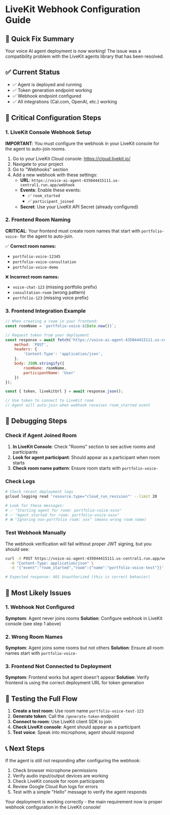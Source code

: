 # LiveKit Webhook Configuration Guide

## 🚀 Quick Fix Summary

Your voice AI agent deployment is now working! The issue was a compatibility problem with the LiveKit agents library that has been resolved.

## ✅ Current Status
- ✅ Agent is deployed and running
- ✅ Token generation endpoint working
- ✅ Webhook endpoint configured
- ✅ All integrations (Cal.com, OpenAI, etc.) working

## 🔧 Critical Configuration Steps

### 1. LiveKit Console Webhook Setup

**IMPORTANT**: You must configure the webhook in your LiveKit console for the agent to auto-join rooms.

1. Go to your LiveKit Cloud console: https://cloud.livekit.io/
2. Navigate to your project
3. Go to "Webhooks" section
4. Add a new webhook with these settings:
   - **URL**: `https://voice-ai-agent-435044415111.us-central1.run.app/webhook`
   - **Events**: Enable these events:
     - ✅ `room_started`
     - ✅ `participant_joined`
   - **Secret**: Use your LiveKit API Secret (already configured)

### 2. Frontend Room Naming

**CRITICAL**: Your frontend must create room names that start with `portfolio-voice-` for the agent to auto-join.

✅ **Correct room names:**
- `portfolio-voice-12345`
- `portfolio-voice-consultation`
- `portfolio-voice-demo`

❌ **Incorrect room names:**
- `voice-chat-123` (missing portfolio prefix)
- `consultation-room` (wrong pattern)
- `portfolio-123` (missing voice prefix)

### 3. Frontend Integration Example

```javascript
// When creating a room in your frontend:
const roomName = `portfolio-voice-${Date.now()}`;

// Request token from your deployment
const response = await fetch('https://voice-ai-agent-435044415111.us-central1.run.app/generate-token', {
    method: 'POST',
    headers: {
        'Content-Type': 'application/json',
    },
    body: JSON.stringify({
        roomName: roomName,
        participantName: 'User'
    })
});

const { token, livekitUrl } = await response.json();

// Use token to connect to LiveKit room
// Agent will auto-join when webhook receives room_started event
```

## 🐛 Debugging Steps

### Check if Agent Joined Room

1. **In LiveKit Console**: Check "Rooms" section to see active rooms and participants
2. **Look for agent participant**: Should appear as a participant when room starts
3. **Check room name pattern**: Ensure room starts with `portfolio-voice-`

### Check Logs

```bash
# Check recent deployment logs
gcloud logging read 'resource.type="cloud_run_revision"' --limit 20

# Look for these messages:
# ✅ "Starting agent for room: portfolio-voice-xxxx"
# ✅ "Agent started for room: portfolio-voice-xxxx"
# ❌ "Ignoring non-portfolio room: xxx" (means wrong room name)
```

### Test Webhook Manually

The webhook verification will fail without proper JWT signing, but you should see:

```bash
curl -X POST https://voice-ai-agent-435044415111.us-central1.run.app/webhook \
  -H "Content-Type: application/json" \
  -d '{"event":"room_started","room":{"name":"portfolio-voice-test"}}'

# Expected response: 401 Unauthorized (this is correct behavior)
```

## 🎯 Most Likely Issues

### 1. Webhook Not Configured
**Symptom**: Agent never joins rooms
**Solution**: Configure webhook in LiveKit console (see step 1 above)

### 2. Wrong Room Names
**Symptom**: Agent joins some rooms but not others
**Solution**: Ensure all room names start with `portfolio-voice-`

### 3. Frontend Not Connected to Deployment
**Symptom**: Frontend works but agent doesn't appear
**Solution**: Verify frontend is using the correct deployment URL for token generation

## 🔄 Testing the Full Flow

1. **Create a test room**: Use room name `portfolio-voice-test-123`
2. **Generate token**: Call the `/generate-token` endpoint
3. **Connect to room**: Use LiveKit client SDK to join
4. **Check LiveKit console**: Agent should appear as a participant
5. **Test voice**: Speak into microphone, agent should respond

## 📞 Next Steps

If the agent is still not responding after configuring the webhook:

1. Check browser microphone permissions
2. Verify audio input/output devices are working
3. Check LiveKit console for room participants
4. Review Google Cloud Run logs for errors
5. Test with a simple "Hello" message to verify the agent responds

Your deployment is working correctly - the main requirement now is proper webhook configuration in the LiveKit console!
